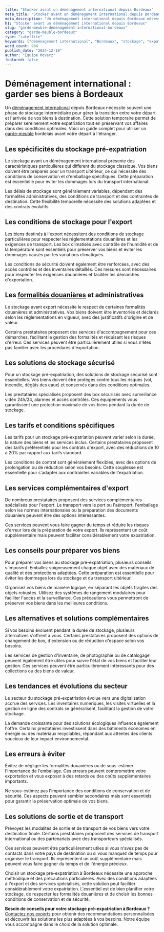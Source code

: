 ```yaml
---
title: "Stocker avant un déménagement international depuis Bordeaux"
meta_title: "Stocker avant un déménagement international depuis Bordeaux"
meta_description: "Un déménagement international depuis Bordeaux nécessite souvent une phase de stockage intermédiaire pour gérer la transition entre votre départ et l'a."
h1: "Stocker avant un déménagement international depuis Bordeaux"
slug: "garde-meuble-demenagement-international-bordeaux"
category: "garde-meuble-bordeaux"
type: "satellite"
keywords: ["déménagement international", "Bordeaux", "stockage", "expatriation"]
word_count: 984
publish_date: "2024-12-19"
author: "Équipe Moverz"
featured: false
---
```



# Déménagement international : garder ses biens à Bordeaux

Un [déménagement international](/blog/demenagement-entreprise-bordeaux/demenagement-entreprise-bordeaux-guide) depuis Bordeaux nécessite souvent une phase de stockage intermédiaire pour gérer la transition entre votre départ et l'arrivée de vos biens à destination. Cette solution temporaire permet de préparer sereinement votre expatriation tout en préservant vos affaires dans des conditions optimales. Voici un guide complet pour utiliser un [garde-meuble](/blog/garde-meuble-bordeaux/garde-meuble-bordeaux-guide) bordelais avant votre départ à l'étranger.

## Les spécificités du stockage pré-expatriation

Le stockage avant un déménagement international présente des caractéristiques particulières qui diffèrent du stockage classique. Vos biens doivent être préparés pour un transport ultérieur, ce qui nécessite des conditions de conservation et d'emballage spécifiques. Cette préparation est essentielle pour éviter les dommages lors du transport international.

Les délais de stockage sont généralement variables, dépendant des formalités administratives, des conditions de transport et des contraintes de destination. Cette flexibilité temporelle nécessite des solutions adaptées et des contrats évolutifs.

## Les conditions de stockage pour l'export

Les biens destinés à l'export nécessitent des conditions de stockage particulières pour respecter les réglementations douanières et les exigences de transport. Les box climatisés avec contrôle de l'humidité et de la température sont essentiels pour préserver vos biens et éviter les dommages causés par les variations climatiques.

Les conditions de sécurité doivent également être renforcées, avec des accès contrôlés et des inventaires détaillés. Ces mesures sont nécessaires pour respecter les exigences douanières et faciliter les démarches d'exportation.

## Les [formalités douanières](/blog/international/formalites-douanieres-demenagement-international) et administratives

Le stockage avant export nécessite le respect de certaines formalités douanières et administratives. Vos biens doivent être inventoriés et déclarés selon les réglementations en vigueur, avec des justificatifs d'origine et de valeur.

Certains prestataires proposent des services d'accompagnement pour ces démarches, facilitant la gestion des formalités et réduisant les risques d'erreur. Ces services peuvent être particulièrement utiles si vous n'êtes pas familier avec les procédures d'exportation.

## Les solutions de stockage sécurisé

Pour un stockage pré-expatriation, des solutions de stockage sécurisé sont essentielles. Vos biens doivent être protégés contre tous les risques (vol, incendie, dégâts des eaux) et conservés dans des conditions optimales.

Les prestataires spécialisés proposent des box sécurisés avec surveillance vidéo 24h/24, alarmes et accès contrôlés. Ces équipements vous garantissent une protection maximale de vos biens pendant la durée de stockage.

## Les tarifs et conditions spécifiques

Les tarifs pour un stockage pré-expatriation peuvent varier selon la durée, la nature des biens et les services inclus. Certains prestataires proposent des tarifs préférentiels pour les contrats d'export, avec des réductions de 10 à 20% par rapport aux tarifs standard.

Les conditions de contrat sont généralement flexibles, avec des options de prolongation ou de réduction selon vos besoins. Cette souplesse est essentielle pour s'adapter aux contraintes variables de l'expatriation.

## Les services complémentaires d'export

De nombreux prestataires proposent des services complémentaires spécialisés pour l'export. Le transport vers le port ou l'aéroport, l'emballage selon les normes internationales ou la préparation des documents douaniers peuvent être des options intéressantes.

Ces services peuvent vous faire gagner du temps et réduire les risques d'erreur lors de la préparation de votre export. Ils représentent un coût supplémentaire mais peuvent faciliter considérablement votre expatriation.

## Les conseils pour préparer vos biens

Pour préparer vos biens au stockage pré-expatriation, plusieurs conseils s'imposent. Emballez soigneusement chaque objet avec des matériaux de qualité et des protections adaptées. Cette préparation est essentielle pour éviter les dommages lors du stockage et du transport ultérieur.

Organisez vos biens de manière logique, en séparant les objets fragiles des objets robustes. Utilisez des systèmes de rangement modulaires pour faciliter l'accès et la surveillance. Ces précautions vous permettront de préserver vos biens dans les meilleures conditions.

## Les alternatives et solutions complémentaires

Si vos besoins évoluent pendant la durée de stockage, plusieurs alternatives s'offrent à vous. Certains prestataires proposent des options de changement de box, d'extension ou de réduction d'espace selon vos besoins.

Les services de gestion d'inventaire, de photographie ou de catalogage peuvent également être utiles pour suivre l'état de vos biens et faciliter leur gestion. Ces services peuvent être particulièrement intéressants pour des collections ou des biens de valeur.

## Les tendances et évolutions du secteur

Le secteur du stockage pré-expatriation évolue vers une digitalisation accrue des services. Les inventaires numériques, les visites virtuelles et la gestion en ligne des contrats se généralisent, facilitant la gestion de votre stockage.

La demande croissante pour des solutions écologiques influence également l'offre. Certains prestataires investissent dans des bâtiments économes en énergie ou des matériaux recyclables, répondant aux attentes des clients soucieux de leur impact environnemental.

## Les erreurs à éviter

Évitez de négliger les formalités douanières ou de sous-estimer l'importance de l'emballage. Ces erreurs peuvent compromettre votre exportation et vous exposer à des retards ou des coûts supplémentaires importants.

Ne sous-estimez pas l'importance des conditions de conservation et de sécurité. Ces aspects peuvent sembler secondaires mais sont essentiels pour garantir la préservation optimale de vos biens.

## Les solutions de sortie et de transport

Prévoyez les modalités de sortie et de transport de vos biens vers votre destination finale. Certains prestataires proposent des services de transport international ou des partenariats avec des transporteurs spécialisés.

Ces services peuvent être particulièrement utiles si vous n'avez pas de contacts dans votre pays de destination ou si vous manquez de temps pour organiser le transport. Ils représentent un coût supplémentaire mais peuvent vous faire gagner du temps et de l'énergie précieux.

Choisir un stockage pré-expatriation à Bordeaux nécessite une approche méthodique et des précautions particulières. Avec des conditions adaptées à l'export et des services spécialisés, cette solution peut faciliter considérablement votre expatriation. L'essentiel est de bien planifier votre stockage, de respecter les formalités douanières et de choisir les bonnes conditions de conservation et de sécurité.

**Besoin de conseils pour votre stockage pré-expatriation à Bordeaux ?** [Contactez nos experts](/contact) pour obtenir des recommandations personnalisées et découvrir les solutions les plus adaptées à vos besoins. Notre équipe vous accompagne dans le choix de la solution optimale.
